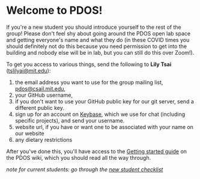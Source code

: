 # Welcome to PDOS!

If you're a new student you should introduce yourself to the rest of the group! Please don't feel shy about going around the PDOS open lab space and getting everyone's name and what they do (in these COVID times you should definitely not do this because you need permission to get into the building and nobody else will be in lab, but you can still do this over Zoom!).

To get you access to various things, send the following to **Lily Tsai** (tslilyai@mit.edu):

1. the email address you want to use for the group mailing list, <pdos@csail.mit.edu>,
2. your GitHub username,
3. if you don't want to use your GitHub public key for our git server, send a different public key.
4. sign up for an account on [Keybase](https://keybase.io/), which we use for
   chat (including specific projects), and send your username.
5. website url, if you have or want one to be associated with your name on our website
6. any dietary restrictions

After you've done this, you'll have access to the [Getting started guide](https://github.com/mit-pdos/wiki/blob/master/new-student-getting-started.md) on the PDOS wiki, which you should read all the way through.

_note for current students: go through the [new student checklist](https://github.com/mit-pdos/wiki/blob/master/onboarding/new-student-checklist.md)_
